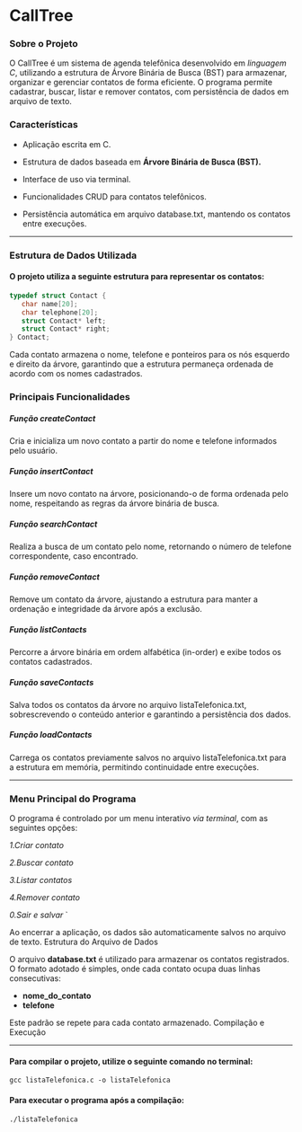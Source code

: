 # CallTree

### Sobre o Projeto

O CallTree é um sistema de agenda telefônica desenvolvido em *linguagem C*, utilizando a estrutura de Árvore Binária de Busca (BST) para armazenar, organizar e gerenciar contatos de forma eficiente. O programa permite cadastrar, buscar, listar e remover contatos, com persistência de dados em arquivo de texto.

### Características

 *   Aplicação escrita em C.

 *   Estrutura de dados baseada em **Árvore Binária de Busca (BST).**

 *   Interface de uso via terminal.

 *   Funcionalidades CRUD para contatos telefônicos.

 *  Persistência automática em arquivo database.txt, mantendo os contatos entre execuções.

---

### Estrutura de Dados Utilizada

#### O projeto utiliza a seguinte estrutura para representar os contatos:


 ```c
typedef struct Contact {                                                                                    
    char name[20];                                                                                         
    char telephone[20];                                                                                    
    struct Contact* left;                                                                                  
    struct Contact* right;                                                                              
} Contact;
 ```



  Cada contato armazena o nome, telefone e ponteiros para os nós esquerdo e direito da árvore, garantindo que a estrutura permaneça ordenada de acordo com os nomes cadastrados.

### Principais Funcionalidades

##### Função createContact

Cria e inicializa um novo contato a partir do nome e telefone informados pelo usuário.

##### Função insertContact

Insere um novo contato na árvore, posicionando-o de forma ordenada pelo nome, respeitando as regras da árvore binária de busca.

##### Função searchContact

Realiza a busca de um contato pelo nome, retornando o número de telefone correspondente, caso encontrado.

##### Função removeContact

Remove um contato da árvore, ajustando a estrutura para manter a ordenação e integridade da árvore após a exclusão.

##### Função listContacts

Percorre a árvore binária em ordem alfabética (in-order) e exibe todos os contatos cadastrados.

##### Função saveContacts

Salva todos os contatos da árvore no arquivo listaTelefonica.txt, sobrescrevendo o conteúdo anterior e garantindo a persistência dos dados.

##### Função loadContacts

Carrega os contatos previamente salvos no arquivo listaTelefonica.txt para a estrutura em memória, permitindo continuidade entre execuções.

---

### Menu Principal do Programa

O programa é controlado por um menu interativo *via terminal*, com as seguintes opções:
 
*1.Criar contato*

*2.Buscar contato*

*3.Listar contatos*

*4.Remover contato*

*0.Sair e salvar*
` 

Ao encerrar a aplicação, os dados são automaticamente salvos no arquivo de texto.
Estrutura do Arquivo de Dados

O arquivo **database.txt** é utilizado para armazenar os contatos registrados. O formato adotado é simples, onde cada contato ocupa duas linhas consecutivas:

* **nome_do_contato**
* **telefone**

Este padrão se repete para cada contato armazenado.
Compilação e Execução

---

#### Para compilar o projeto, utilize o seguinte comando no terminal:

`gcc listaTelefonica.c -o listaTelefonica`

#### Para executar o programa após a compilação:

`./listaTelefonica`
